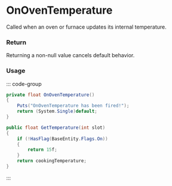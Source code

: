 # OnOvenTemperature
<Badge type="info" text="Entity"/><Badge type="danger" text="Carbon Compatible"/><Badge type="warning" text="Oxide Compatible"/>
Called when an oven or furnace updates its internal temperature.

### Return
Returning a non-null value cancels default behavior.

### Usage
::: code-group
```csharp [Example]
private float OnOvenTemperature()
{
	Puts("OnOvenTemperature has been fired!");
	return (System.Single)default;
}
```
```csharp [Source — Assembly-CSharp @ BaseOven]
public float GetTemperature(int slot)
{
	if (!HasFlag(BaseEntity.Flags.On))
	{
		return 15f;
	}
	return cookingTemperature;
}

```
:::
